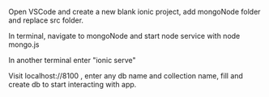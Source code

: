 Open VSCode and create a new blank ionic project, add mongoNode folder and replace src folder. 

In terminal, navigate to mongoNode and start node service with node mongo.js

In another terminal enter "ionic serve" 

Visit localhost://8100 , enter any db name and collection name, fill and create db to start interacting with app.
